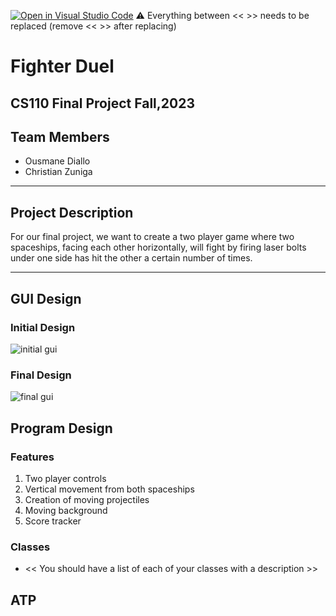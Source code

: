 [![Open in Visual Studio Code](https://classroom.github.com/assets/open-in-vscode-718a45dd9cf7e7f842a935f5ebbe5719a5e09af4491e668f4dbf3b35d5cca122.svg)](https://classroom.github.com/online_ide?assignment_repo_id=12862594&assignment_repo_type=AssignmentRepo)
:warning: Everything between << >> needs to be replaced (remove << >> after replacing)

# Fighter Duel
## CS110 Final Project  Fall,2023

## Team Members

- Ousmane Diallo
- Christian Zuniga

***

## Project Description

For our final project, we want to create a two player game where two spaceships, facing each other horizontally, will fight by firing laser bolts under one side has hit the other a certain number of times.

***    

## GUI Design

### Initial Design

![initial gui](assets/GUI.jpeg(2))

### Final Design

![final gui](assets/GUI.jpeg(2))

## Program Design

### Features

1. Two player controls
2. Vertical movement from both spaceships
3. Creation of moving projectiles
4. Moving background
5. Score tracker

### Classes

- << You should have a list of each of your classes with a description >>

## ATP


